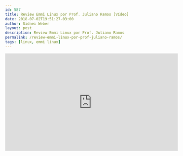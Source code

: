```yaml
---
id: 587
title: Review Emmi Linux por Prof. Juliano Ramos [Vídeo]
date: 2018-07-02T19:51:27-03:00
author: Sidnei Weber
layout: post
description: Review Emmi Linux por Prof. Juliano Ramos
permalink: /review-emmi-linux-por-prof-juliano-ramos/
tags: [linux, emmi linux]
---
```

<center>
<iframe width="560" height="315" src="https://www.youtube.com/embed/rUNrFIn9gT8" frameborder="0" allow="accelerometer; autoplay; encrypted-media; gyroscope; picture-in-picture" allowfullscreen></iframe>
</center>